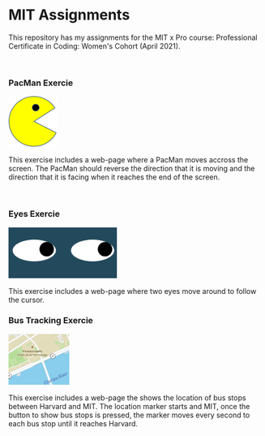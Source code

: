 # MIT Assignments
 
This repository has my assignments for the MIT x Pro course: Professional Certificate in Coding: Women's Cohort (April 2021).

<br/>

### PacMan Exercie
<img src = "PacMan/PacMan1.png" height = '100' /> 

This exercise includes a web-page where a PacMan moves accross the screen. The PacMan should reverse the direction that it is moving and the direction that it is facing when it reaches the end of the screen.   

<br/>

### Eyes Exercie
<img src = "Eyes/eyesPhoto.png" height = '100' /> 

This exercise includes a web-page where two eyes move around to follow the cursor.

### Bus Tracking Exercie
<img src = "BusTracking/mitMap.jpg" height = '100' /> 

This exercise includes a web-page the shows the location of bus stops between Harvard and MIT. The location marker starts and MIT, once the button to show bus stops is pressed, the marker moves every second to each bus stop until it reaches Harvard.
